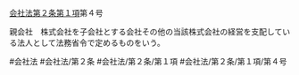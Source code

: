 [会社法第２条第１項](会社法＿＿＿＿第２条第１項)第４号

親会社　株式会社を子会社とする会社その他の当該株式会社の経営を支配している法人として法務省令で定めるものをいう。


#会社法
#会社法/第２条
#会社法/第２条/第１項
#会社法/第２条/第１項/第４号
